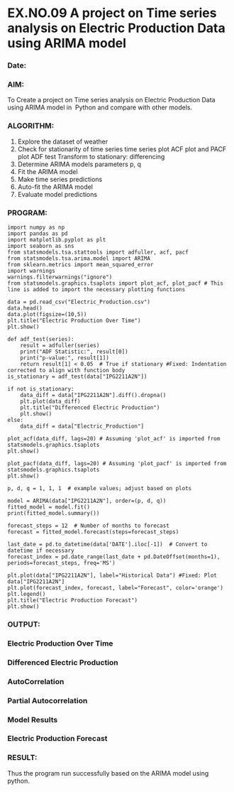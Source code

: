 # EX.NO.09        A project on Time series analysis on Electric Production Data using ARIMA model 
### Date: 

### AIM:
To Create a project on Time series analysis on Electric Production Data using ARIMA model in  Python and compare with other models.
### ALGORITHM:
1. Explore the dataset of weather 
2. Check for stationarity of time series time series plot
   ACF plot and PACF plot
   ADF test
   Transform to stationary: differencing
3. Determine ARIMA models parameters p, q
4. Fit the ARIMA model
5. Make time series predictions
6. Auto-fit the ARIMA model
7. Evaluate model predictions
### PROGRAM:
~~~
import numpy as np
import pandas as pd
import matplotlib.pyplot as plt
import seaborn as sns
from statsmodels.tsa.stattools import adfuller, acf, pacf
from statsmodels.tsa.arima.model import ARIMA
from sklearn.metrics import mean_squared_error
import warnings
warnings.filterwarnings("ignore")
from statsmodels.graphics.tsaplots import plot_acf, plot_pacf # This line is added to import the necessary plotting functions

data = pd.read_csv("Electric_Production.csv")
data.head()
data.plot(figsize=(10,5))
plt.title("Electric Production Over Time")
plt.show()

def adf_test(series):
    result = adfuller(series)
    print("ADF Statistic:", result[0])
    print("p-value:", result[1])
    return result[1] < 0.05  # True if stationary #Fixed: Indentation corrected to align with function body
is_stationary = adf_test(data["IPG2211A2N"])

if not is_stationary:
    data_diff = data["IPG2211A2N"].diff().dropna()
    plt.plot(data_diff)
    plt.title("Differenced Electric Production")
    plt.show()
else:
    data_diff = data["Electric_Production"]

plot_acf(data_diff, lags=20) # Assuming 'plot_acf' is imported from statsmodels.graphics.tsaplots
plt.show()

plot_pacf(data_diff, lags=20) # Assuming 'plot_pacf' is imported from statsmodels.graphics.tsaplots
plt.show()

p, d, q = 1, 1, 1  # example values; adjust based on plots

model = ARIMA(data["IPG2211A2N"], order=(p, d, q))
fitted_model = model.fit()
print(fitted_model.summary())

forecast_steps = 12  # Number of months to forecast
forecast = fitted_model.forecast(steps=forecast_steps)

last_date = pd.to_datetime(data['DATE'].iloc[-1])  # Convert to datetime if necessary
forecast_index = pd.date_range(last_date + pd.DateOffset(months=1), periods=forecast_steps, freq='MS') 

plt.plot(data["IPG2211A2N"], label="Historical Data") #Fixed: Plot data["IPG2211A2N"]
plt.plot(forecast_index, forecast, label="Forecast", color='orange')
plt.legend()
plt.title("Electric Production Forecast")
plt.show()
~~~
### OUTPUT:
### Electric Production Over Time



### Differenced Electric Production

### AutoCorrelation

### Partial Autocorrelation

### Model Results



### Electric Production Forecast



### RESULT:
Thus the program run successfully based on the ARIMA model using python.
